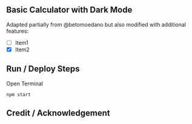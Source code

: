 ## Basic Calculator with Dark Mode
Adapted partially from @betomoedano but also modified with additional features:
- [ ] Item1
- [x] Item2

## Run / Deploy Steps
Open Terminal
```
npm start
```

## Credit / Acknowledgement

